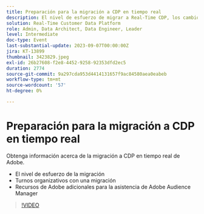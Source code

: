 ```yaml
---
title: Preparación para la migración a CDP en tiempo real
description: El nivel de esfuerzo de migrar a Real-Time CDP, los cambios de organización con un movimiento y los recursos de Adobe adicionales para la asistencia de Adobe Audience Manager
solution: Real-Time Customer Data Platform
role: Admin, Data Architect, Data Engineer, Leader
level: Intermediate
doc-type: Event
last-substantial-update: 2023-09-07T00:00:00Z
jira: KT-13899
thumbnail: 3423829.jpeg
exl-id: 26b27608-f2e8-4452-9258-92353dfd2ec5
duration: 2774
source-git-commit: 9a297cda953d4414131657f9ac84580aea0eabeb
workflow-type: tm+mt
source-wordcount: '57'
ht-degree: 0%

---
```


# Preparación para la migración a CDP en tiempo real

Obtenga información acerca de la migración a CDP en tiempo real de Adobe.

* El nivel de esfuerzo de la migración
* Turnos organizativos con una migración
* Recursos de Adobe adicionales para la asistencia de Adobe Audience Manager


>[!VIDEO](https://video.tv.adobe.com/v/3423829/?learn=on)
